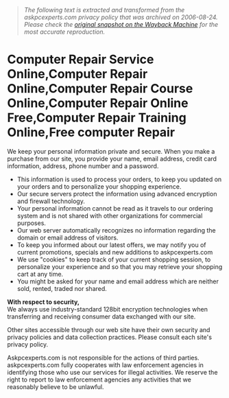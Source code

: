 > *The following text is extracted and transformed from the askpcexperts.com privacy policy that was archived on 2006-08-24. Please check the [original snapshot on the Wayback Machine](https://web.archive.org/web/20060824152422id_/http%3A//www.askpcexperts.com/privacy-policy.htm) for the most accurate reproduction.*

# Computer Repair Service Online,Computer Repair Online,Computer Repair Course Online,Computer Repair Online Free,Computer Repair Training Online,Free computer Repair

We keep your personal information private and secure. When you make a purchase from our site, you provide your name, email address, credit card information, address, phone number and a password. 

  * This information is used to process your orders, to keep you updated on your orders and to personalize your shopping experience. 
  * Our secure servers protect the information using advanced encryption and firewall technology. 
  * Your personal information cannot be read as it travels to our ordering system and is not shared with other organizations for commercial purposes. 
  * Our web server automatically recognizes no information regarding the domain or email address of visitors. 
  * To keep you informed about our latest offers, we may notify you of current promotions, specials and new additions to askpcexperts.com 
  * We use "cookies" to keep track of your current shopping session, to personalize your experience and so that you may retrieve your shopping cart at any time. 
  * You might be asked for your name and email address which are neither sold, rented, traded nor shared. 



**With respect to security,**   
We always use industry-standard 128bit encryption technologies when transferring and receiving consumer data exchanged with our site. 

Other sites accessible through our web site have their own security and privacy policies and data collection practices. Please consult each site's privacy policy. 

Askpcexperts.com is not responsible for the actions of third parties. askpcexperts.com fully cooperates with law enforcement agencies in identifying those who use our services for illegal activities. We reserve the right to report to law enforcement agencies any activities that we reasonably believe to be unlawful. 
